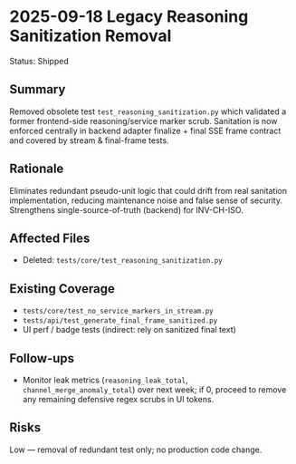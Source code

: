# 2025-09-18 Legacy Reasoning Sanitization Removal

Status: Shipped

## Summary

Removed obsolete test `test_reasoning_sanitization.py` which validated a former frontend-side reasoning/service marker scrub. Sanitation is now enforced centrally in backend adapter finalize + final SSE frame contract and covered by stream & final-frame tests.

## Rationale

Eliminates redundant pseudo-unit logic that could drift from real sanitation implementation, reducing maintenance noise and false sense of security. Strengthens single-source-of-truth (backend) for INV-CH-ISO.

## Affected Files

- Deleted: `tests/core/test_reasoning_sanitization.py`

## Existing Coverage

- `tests/core/test_no_service_markers_in_stream.py`
- `tests/api/test_generate_final_frame_sanitized.py`
- UI perf / badge tests (indirect: rely on sanitized final text)

## Follow-ups

- Monitor leak metrics (`reasoning_leak_total`, `channel_merge_anomaly_total`) over next week; if 0, proceed to remove any remaining defensive regex scrubs in UI tokens.

## Risks

Low — removal of redundant test only; no production code change.
